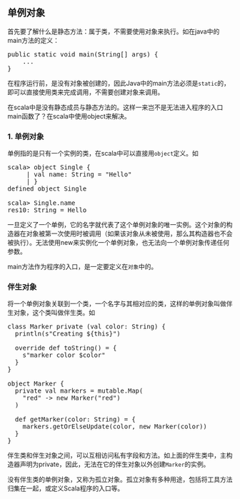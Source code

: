 ## 单例对象



首先要了解什么是静态方法：属于类，不需要使用对象来执行。如在java中的main方法的定义：

<pre>
public static void main(String[] args) {
	...
}
</pre>

在程序运行前，是没有对象被创建的，因此Java中的main方法必须是`static`的，即可以直接使用类来完成调用，不需要创建对象来调用。

在scala中是没有静态成员与静态方法的。这样一来岂不是无法进入程序的入口main函数了？在scala中使用object来解决。

### 1. 单例对象

单例指的是只有一个实例的类，在scala中可以直接用`object`定义。如

<pre>
scala> object Single {
     | val name: String = "Hello"
     | }
defined object Single

scala> Single.name
res10: String = Hello
</pre>

一旦定义了一个单例，它的名字就代表了这个单例对象的唯一实例。这个对象的构造器在对象被第一次使用时被调用（如果该对象从未被使用，那么其构造器也不会被执行）。无法使用new来实例化一个单例对象，也无法向一个单例对象传递任何参数。

main方法作为程序的入口，是一定要定义在`对象`中的。

### 伴生对象

将一个单例对象关联到一个类，一个名字与其相对应的类，这样的单例对象叫做伴生对象，这个类叫做伴生类。如

<pre>
class Marker private (val color: String) {
  println(s"Creating ${this}")

  override def toString() = {
    s"marker color $color"
  }
}

object Marker {
  private val markers = mutable.Map(
    "red" -> new Marker("red")
  )

  def getMarker(color: String) = {
    markers.getOrElseUpdate(color, new Marker(color))
  }
}
</pre>

伴生类和伴生对象之间，可以互相访问私有字段和方法。如上面的伴生类中，主构造器声明为private，因此，无法在它的伴生对象以外创建`Marker`的实例。

没有伴生类的单例对象，又称为孤立对象。孤立对象有多种用途，包括将工具方法归集在一起，或定义Scala程序的入口等。